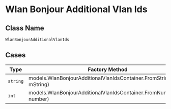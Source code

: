 
# Wlan Bonjour Additional Vlan Ids

## Class Name

`WlanBonjourAdditionalVlanIds`

## Cases

| Type | Factory Method |
|  --- | --- |
| `string` | models.WlanBonjourAdditionalVlanIdsContainer.FromString(string mString) |
| `int` | models.WlanBonjourAdditionalVlanIdsContainer.FromNumber(int number) |

